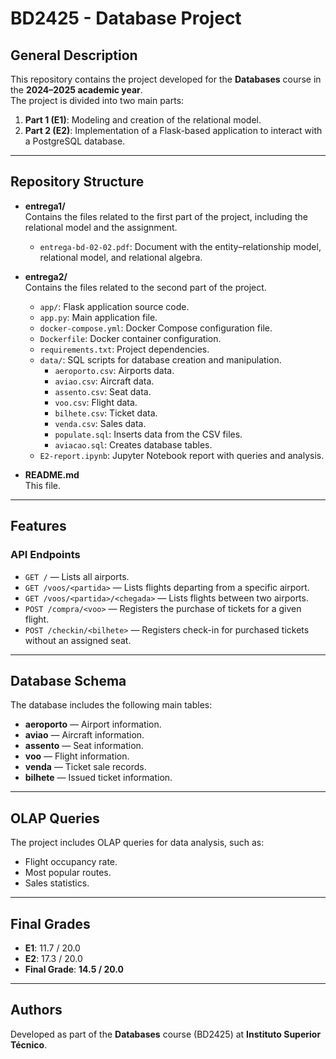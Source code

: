 # BD2425 - Database Project

## General Description
This repository contains the project developed for the **Databases** course in the **2024–2025 academic year**.  
The project is divided into two main parts:

1. **Part 1 (E1)**: Modeling and creation of the relational model.  
2. **Part 2 (E2)**: Implementation of a Flask-based application to interact with a PostgreSQL database.

---

## Repository Structure

- **entrega1/**  
  Contains the files related to the first part of the project, including the relational model and the assignment.  
  - `entrega-bd-02-02.pdf`: Document with the entity–relationship model, relational model, and relational algebra.

- **entrega2/**  
  Contains the files related to the second part of the project.  
  - `app/`: Flask application source code.  
  - `app.py`: Main application file.  
  - `docker-compose.yml`: Docker Compose configuration file.  
  - `Dockerfile`: Docker container configuration.  
  - `requirements.txt`: Project dependencies.  
  - `data/`: SQL scripts for database creation and manipulation.  
    - `aeroporto.csv`: Airports data.  
    - `aviao.csv`: Aircraft data.  
    - `assento.csv`: Seat data.  
    - `voo.csv`: Flight data.  
    - `bilhete.csv`: Ticket data.  
    - `venda.csv`: Sales data.  
    - `populate.sql`: Inserts data from the CSV files.  
    - `aviacao.sql`: Creates database tables.  
  - `E2-report.ipynb`: Jupyter Notebook report with queries and analysis.

- **README.md**  
  This file.

---

## Features

### API Endpoints

- `GET /` — Lists all airports.  
- `GET /voos/<partida>` — Lists flights departing from a specific airport.  
- `GET /voos/<partida>/<chegada>` — Lists flights between two airports.  
- `POST /compra/<voo>` — Registers the purchase of tickets for a given flight.  
- `POST /checkin/<bilhete>` — Registers check-in for purchased tickets without an assigned seat.

---

## Database Schema

The database includes the following main tables:

- **aeroporto** — Airport information.  
- **aviao** — Aircraft information.  
- **assento** — Seat information.  
- **voo** — Flight information.  
- **venda** — Ticket sale records.  
- **bilhete** — Issued ticket information.

---

## OLAP Queries

The project includes OLAP queries for data analysis, such as:

- Flight occupancy rate.  
- Most popular routes.  
- Sales statistics.

---

## Final Grades

- **E1**: 11.7 / 20.0  
- **E2**: 17.3 / 20.0  
- **Final Grade**: **14.5 / 20.0**

---

## Authors
Developed as part of the **Databases** course (BD2425) at **Instituto Superior Técnico**.  
